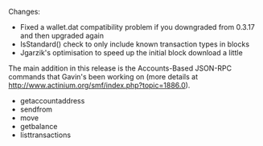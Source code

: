Changes:
* Fixed a wallet.dat compatibility problem if you downgraded from 0.3.17 and then upgraded again
* IsStandard() check to only include known transaction types in blocks
* Jgarzik's optimisation to speed up the initial block download a little

The main addition in this release is the Accounts-Based JSON-RPC commands that Gavin's been working on (more details at http://www.actinium.org/smf/index.php?topic=1886.0).  
* getaccountaddress
* sendfrom
* move
* getbalance
* listtransactions
